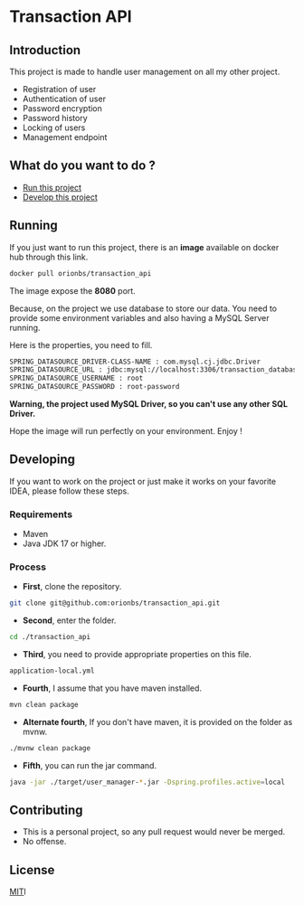 # Transaction API

## Introduction

This project is made to handle user management on all my other project.

* Registration of user
* Authentication of user
* Password encryption
* Password history
* Locking of users
* Management endpoint

## What do you want to do ?

* [Run this project](#running)
* [Develop this project](#developing)

## Running

If you just want to run this project, there is an **image** available on docker hub through this link.

```bash
docker pull orionbs/transaction_api
```

The image expose the **8080** port.

Because, on the project we use database to store our data. You need to provide some environment variables and also
having a MySQL Server running.

Here is the properties, you need to fill.

```bash
SPRING_DATASOURCE_DRIVER-CLASS-NAME : com.mysql.cj.jdbc.Driver
SPRING_DATASOURCE_URL : jdbc:mysql://localhost:3306/transaction_database?createDatabaseIfNotExist=true
SPRING_DATASOURCE_USERNAME : root
SPRING_DATASOURCE_PASSWORD : root-password
```

**Warning, the project used MySQL Driver, so you can't use any other SQL Driver.**

Hope the image will run perfectly on your environment. Enjoy !

## Developing

If you want to work on the project or just make it works on your favorite IDEA, please follow these steps.

### Requirements

* Maven
* Java JDK 17 or higher.

### Process

* **First**, clone the repository.

```bash
git clone git@github.com:orionbs/transaction_api.git
```

* **Second**, enter the folder.

```bash
cd ./transaction_api
```

* **Third**, you need to provide appropriate properties on this file.

```bash
application-local.yml
```

* **Fourth**, I assume that you have maven installed.

```bash
mvn clean package
```

* **Alternate fourth**, If you don't have maven, it is provided on the folder as mvnw.

```bash
./mvnw clean package
```

* **Fifth**, you can run the jar command.

```bash
java -jar ./target/user_manager-*.jar -Dspring.profiles.active=local
```

## Contributing

- This is a personal project, so any pull request would never be merged.
- No offense.

## License

[MIT](https://choosealicense.com/licenses/mit/)l


